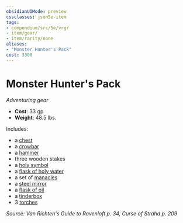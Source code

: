 ```yaml
---
obsidianUIMode: preview
cssclasses: json5e-item
tags:
- compendium/src/5e/vrgr
- item/gear/
- item/rarity/none
aliases: 
- "Monster Hunter's Pack"
cost: 3300
---
```

# Monster Hunter's Pack
*Adventuring gear*  

- **Cost**: 33 gp
- **Weight**: 48.5 lbs.

Includes:

- a [chest](compendium/items/chest.md)  
- a [crowbar](compendium/items/crowbar.md)  
- a [hammer](compendium/items/hammer.md)  
- three wooden stakes  
- a [holy symbol](compendium/items/holy-symbol.md)  
- a [flask of holy water](compendium/items/holy-water-flask.md)  
- a set of [manacles](compendium/items/manacles.md)  
- a [steel mirror](compendium/items/steel-mirror.md)  
- a [flask of oil](compendium/items/oil-flask.md)  
- a [tinderbox](compendium/items/tinderbox.md)  
- 3 [torches](compendium/items/torch.md)  

*Source: Van Richten's Guide to Ravenloft p. 34, Curse of Strahd p. 209*